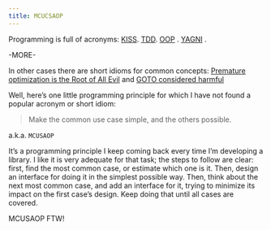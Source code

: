 ```yaml
---
title: MCUCSAOP
---
```


Programming is full of acronyms:
[KISS](http://en.wikipedia.org/wiki/KISS_principle).
[TDD](http://en.wikipedia.org/wiki/Test-driven_development).
[OOP](http://en.wikipedia.org/wiki/Object-oriented_programming) .
[YAGNI](http://en.wikipedia.org/wiki/You_ain't_gonna_need_it) .

-MORE-

In other cases there are short idioms for common concepts: [Premature
optimization is the Root of All
Evil](http://c2.com/cgi/wiki?PrematureOptimization) and [GOTO considered
harmful](http://c2.com/cgi/wiki?GotoConsideredHarmful)

Well, here’s one little programming principle for which I have not found
a popular acronym or short idiom:

> Make the common use case simple, and the others possible.

a.k.a. `MCUSAOP`

It’s a programming principle I keep coming back every time I’m
developing a library. I like it is very adequate for that task; the
steps to follow are clear: first, find the most common case, or estimate
which one is it. Then, design an interface for doing it in the simplest
possible way. Then, think about the next most common case, and add an
interface for it, trying to minimize its impact on the first case’s
design. Keep doing that until all cases are covered.

MCUSAOP FTW!
